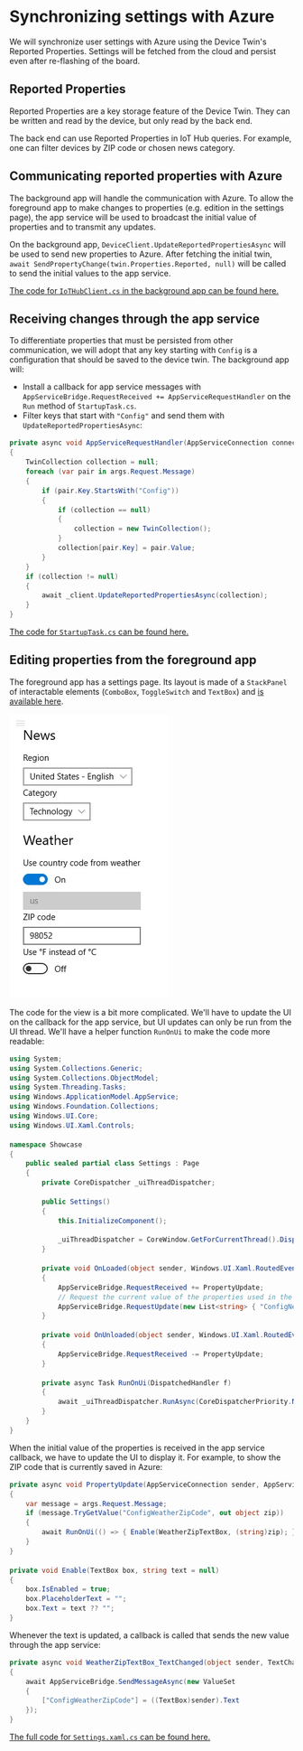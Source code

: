 ---
---
# Synchronizing settings with Azure

We will synchronize user settings with Azure using the Device Twin's Reported Properties. Settings will be fetched from the cloud and persist even after re-flashing of the board.

## Reported Properties

Reported Properties are a key storage feature of the Device Twin. They can be written and read by the device, but only read by the back end.

The back end can use Reported Properties in IoT Hub queries. For example, one can filter devices by ZIP code or chosen news category.

## Communicating reported properties with Azure

The background app will handle the communication with Azure. To allow the foreground app to make changes to properties (e.g. edition in the settings page), the app service will be used to broadcast the initial value of properties and to transmit any updates.

On the background app, `DeviceClient.UpdateReportedPropertiesAsync` will be used to send new properties to Azure. After fetching the initial twin, `await SendPropertyChange(twin.Properties.Reported, null)` will be called to send the initial values to the app service.

[The code for `IoTHubClient.cs` in the background app can be found here.](https://github.com/ms-iot/iot-walkthrough/blob/master/CS/BackgroundWeatherStation/IoTHubClient.cs)

## Receiving changes through the app service

To differentiate properties that must be persisted from other communication, we will adopt that any key starting with `Config` is a configuration that should be saved to the device twin. The background app will:

* Install a callback for app service messages with `AppServiceBridge.RequestReceived += AppServiceRequestHandler` on the `Run` method of `StartupTask.cs`.
* Filter keys that start with `"Config"` and send them with `UpdateReportedPropertiesAsync`:

```cs
private async void AppServiceRequestHandler(AppServiceConnection connection, AppServiceRequestReceivedEventArgs args)
{
    TwinCollection collection = null;
    foreach (var pair in args.Request.Message)
    {
        if (pair.Key.StartsWith("Config"))
        {
            if (collection == null)
            {
                collection = new TwinCollection();
            }
            collection[pair.Key] = pair.Value;
        }
    }
    if (collection != null)
    {
        await _client.UpdateReportedPropertiesAsync(collection);
    }
}
```

[The code for `StartupTask.cs` can be found here.](https://github.com/ms-iot/iot-walkthrough/blob/master/CS/BackgroundWeatherStation/StartupTask.cs)

## Editing properties from the foreground app

The foreground app has a settings page. Its layout is made of a `StackPanel` of interactable elements (`ComboBox`, `ToggleSwitch` and `TextBox`) and [is available here](https://github.com/ms-iot/iot-walkthrough/blob/master/CS/Showcase/Views/Settings.xaml).

![Settings page](SettingsPage.png)

The code for the view is a bit more complicated. We'll have to update the UI on the callback for the app service, but UI updates can only be run from the UI thread. We'll have a helper function `RunOnUi` to make the code more readable:

```cs
using System;
using System.Collections.Generic;
using System.Collections.ObjectModel;
using System.Threading.Tasks;
using Windows.ApplicationModel.AppService;
using Windows.Foundation.Collections;
using Windows.UI.Core;
using Windows.UI.Xaml.Controls;

namespace Showcase
{
    public sealed partial class Settings : Page
    {
        private CoreDispatcher _uiThreadDispatcher;

        public Settings()
        {
            this.InitializeComponent();

            _uiThreadDispatcher = CoreWindow.GetForCurrentThread().Dispatcher;
        }

        private void OnLoaded(object sender, Windows.UI.Xaml.RoutedEventArgs e)
        {
            AppServiceBridge.RequestReceived += PropertyUpdate;
            // Request the current value of the properties used in the settings page.
            AppServiceBridge.RequestUpdate(new List<string> { "ConfigNewsMarket", "ConfigNewsCategory", "ConfigWeatherContryCode", "ConfigWeatherZipCode", "ConfigTemperatureUnit" });
        }

        private void OnUnloaded(object sender, Windows.UI.Xaml.RoutedEventArgs e)
        {
            AppServiceBridge.RequestReceived -= PropertyUpdate;
        }

        private async Task RunOnUi(DispatchedHandler f)
        {
            await _uiThreadDispatcher.RunAsync(CoreDispatcherPriority.Normal, f);
        }
    }
}
```

When the initial value of the properties is received in the app service callback, we have to update the UI to display it. For example, to show the ZIP code that is currently saved in Azure:

```cs
private async void PropertyUpdate(AppServiceConnection sender, AppServiceRequestReceivedEventArgs args)
{
    var message = args.Request.Message;
    if (message.TryGetValue("ConfigWeatherZipCode", out object zip))
    {
        await RunOnUi(() => { Enable(WeatherZipTextBox, (string)zip); });
    }
}

private void Enable(TextBox box, string text = null)
{
    box.IsEnabled = true;
    box.PlaceholderText = "";
    box.Text = text ?? "";
}
```

Whenever the text is updated, a callback is called that sends the new value through the app service:

```cs
private async void WeatherZipTextBox_TextChanged(object sender, TextChangedEventArgs e)
{
    await AppServiceBridge.SendMessageAsync(new ValueSet
    {
        ["ConfigWeatherZipCode"] = ((TextBox)sender).Text
    });
}
```

[The full code for `Settings.xaml.cs` can be found here.](https://github.com/ms-iot/iot-walkthrough/blob/master/CS/Showcase/Views/Settings.xaml.cs)
